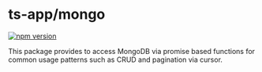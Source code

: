 # ts-app/mongo

[![npm version](https://badge.fury.io/js/%40ts-app%2Fmongo.svg)](https://badge.fury.io/js/%40ts-app%2Fmongo)

This package provides to access MongoDB via promise based functions for common usage patterns such as CRUD and pagination via cursor.
